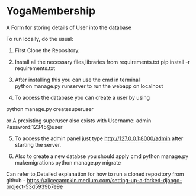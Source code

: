 # YogaMembership
A Form for storing details of User into the database 

To run locally, do the usual:

1. First Clone the Repository.

2. Install all the necessary files,libraries from requirements.txt
    pip install -r requirements.txt

3. After installing this you can use the cmd in terminal  
    python manage.py runserver
  to run the webapp on localhost
 
4. To access the database you can create a user by using

python manage.py createsuperuser

or A prexisting superuser also exists 
with Username: admin  
     Password:12345@user
     
5. To access the admin panel just type http://127.0.0.1:8000/admin after starting the server.

6. Also to create a new databse you should apply cmd
    python manage.py makemigrations
    python manage.py migrate
    
Can refer to,Detailed explanation for how to run a cloned repository from github - https://alicecampkin.medium.com/setting-up-a-forked-django-project-53d5939b7e9e
